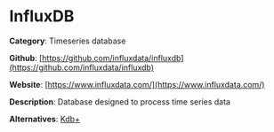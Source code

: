 
# InfluxDB

**Category**: Timeseries database

**Github**: [https://github.com/influxdata/influxdb](https://github.com/influxdata/influxdb)

**Website**: [https://www.influxdata.com/](https://www.influxdata.com/)

**Description**:
Database designed to process time series data

**Alternatives**: [Kdb+](https://kx.com/developers/)
